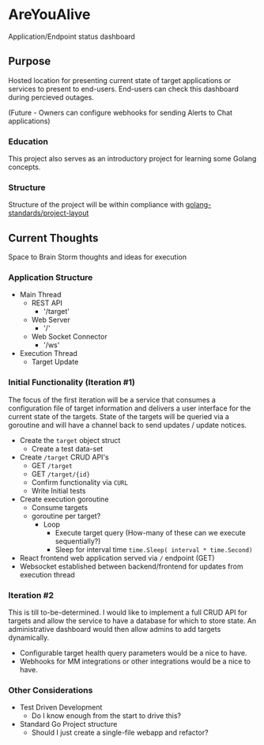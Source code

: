 # AreYouAlive
Application/Endpoint status dashboard

## Purpose
Hosted location for presenting current state of target applications or services to present to end-users.
End-users can check this dashboard during percieved outages.

(Future - Owners can configure webhooks for sending Alerts to Chat applications)

### Education
This project also serves as an introductory project for learning some Golang concepts.

### Structure
Structure of the project will be within compliance with [golang-standards/project-layout](https://github.com/golang-standards/project-layout)

## Current Thoughts
Space to Brain Storm thoughts and ideas for execution

### Application Structure
- Main Thread
    - REST API
        - '/target'
    - Web Server
        - '/'
    - Web Socket Connector
        - '/ws'
- Execution Thread
    - Target Update

### Initial Functionality (Iteration #1)
The focus of the first iteration will be a service that consumes a configuration file of target information and delivers a user interface for the current state of the targets. State of the targets will be queried via a goroutine and will have a channel back to send updates / update notices.
- Create the `target` object struct
    - Create a test data-set
- Create `/target` CRUD API's
    - GET `/target`
    - GET `/target/{id}`
    - Confirm functionality via `CURL`
    - Write Initial tests
- Create execution goroutine
    - Consume targets
    - goroutine per target?
        - Loop
            - Execute target query (How-many of these can we execute sequentially?)
            - Sleep for interval time `time.Sleep( interval * time.Second)`
- React frontend web application served via `/` endpoint (GET)
- Websocket established between backend/frontend for updates from execution thread
### Iteration #2
This is till to-be-determined. I would like to implement a full CRUD API for targets and allow the service to have a database for which to store state. An administrative dashboard would then allow admins to add targets dynamically.
- Configurable target health query parameters would be a nice to have. 
- Webhooks for MM integrations or other integrations would be a nice to have.

### Other Considerations
- Test Driven Development
    - Do I know enough from the start to drive this?
- Standard Go Project structure
    - Should I just create a single-file webapp and refactor?